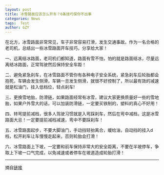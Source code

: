 ```yaml
---
layout: post
title: 冰雪路面应该怎么开车？6条技巧保你不出事
categories: News
tags:  Test
author: GZY
---
```


在北方，冰雪路面非常常见，车子非常容易打滑，发生交通事故。作为一名合格的老司机，总结出一些冰雪路面开车技巧，分享给大家！

一、远离结冰路面，老司机们都知道，路面有雪不怕，怕的就是路面结冰，尽量远离结冰路面，正常驾驶然后保持安全车距！

二、避免紧急刹车，在冰雪路面不管你有各种电子安全系统，紧急刹车后轮胎都会抱死，车辆会发生侧滑，车辆一旦发生侧滑，就很不好控制了，所以最有效的减速就是松油门，挂入低档位，轻点刹车!

三、更换雪地胎，防滑链，如果路面经常有冰雪，建议大家更换质量好一些的雪地胎，如果户外雪大的话，可以加装防滑链，一定要买铁制的，塑料的真心不好用！

四、转弯提前减档，很多人驾驶习惯就是入弯踩刹车，然后在弯中减档，这是冰雪路面大忌！一定要提前减档减速，弯中不要踩刹车！

五、冰雪路面起步，不要大脚油门，手动挡轻抬离合，缓给油，自动挡的挂入d档，松开刹车让车慢慢走起来，否则轮胎会打滑！

六、冰雪路面上下坡，一定要和前车保持非常大的安全距离，不要在半坡停车，争取上下坡一口气完成，以免减速或者停车在坡道造成轮胎打滑！

*****

摘自[链接](http://new.qq.com/cmsn/20190131/20190131002691.html)